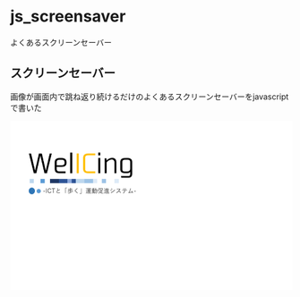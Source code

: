 # js_screensaver
よくあるスクリーンセーバー

## スクリーンセーバー
画像が画面内で跳ね返り続けるだけのよくあるスクリーンセーバーをjavascriptで書いた

![](https://github.com/Hiroya-W/js_screensaver/blob/imgs/SnapCrab_2018-12-27_14-0-49.png)
